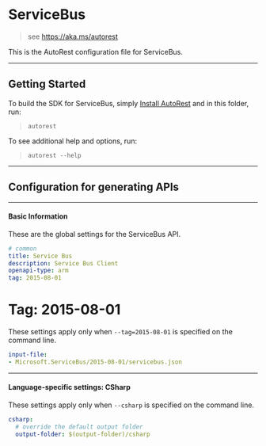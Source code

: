 # ServiceBus
    
> see https://aka.ms/autorest

This is the AutoRest configuration file for ServiceBus.



---
## Getting Started 
To build the SDK for ServiceBus, simply [Install AutoRest](https://aka.ms/autorest/install) and in this folder, run:

> `autorest`

To see additional help and options, run:

> `autorest --help`
---

## Configuration for generating APIs


---
#### Basic Information 
These are the global settings for the ServiceBus API.

``` yaml
# common 
title: Service Bus
description: Service Bus Client
openapi-type: arm
tag: 2015-08-01

```


# Tag: 2015-08-01

These settings apply only when `--tag=2015-08-01` is specified on the command line.

``` yaml $(tag) == '2015-08-01'
input-file:
- Microsoft.ServiceBus/2015-08-01/servicebus.json

```


---
#### Language-specific settings: CSharp

These settings apply only when `--csharp` is specified on the command line.

``` yaml $(csharp)
csharp:
  # override the default output folder
  output-folder: $(output-folder)/csharp
```

